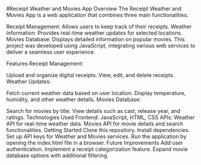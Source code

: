 #Receipt Weather and Movies App
Overview
The Receipt Weather and Movies App is a web application that combines three main functionalities:

Receipt Management: Allows users to keep track of their receipts.
Weather Information: Provides real-time weather updates for selected locations.
Movies Database: Displays detailed information on popular movies.
This project was developed using JavaScript, integrating various web services to deliver a seamless user experience.

Features
Receipt Management:

Upload and organize digital receipts.
View, edit, and delete receipts.
Weather Updates:

Fetch current weather data based on user location.
Display temperature, humidity, and other weather details.
Movies Database:

Search for movies by title.
View details such as cast, release year, and ratings.
Technologies Used
Frontend: JavaScript, HTML, CSS
APIs:
Weather API for real-time weather data.
Movies API for movie details and search functionalities.
Getting Started
Clone this repository.
Install dependencies.
Set up API keys for Weather and Movies services.
Run the application by opening the index.html file in a browser.
Future Improvements
Add user authentication.
Implement a receipt categorization feature.
Expand movie database options with additional filtering.
